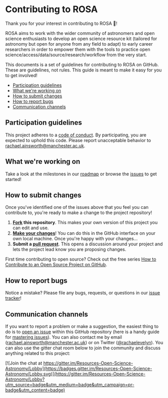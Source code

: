 # Contributing to ROSA

Thank you for your interest in contributing to ROSA :tada:! 

ROSA aims to work with the wider community of astronomers and open science enthusiasts to develop an open science resource kit (tailored for astronomy but open for anyone from any field to adapt) to early career researchers in order to empower them with the tools to practice open science/access/data/source/research/workflow from the very start.

This documents is a set of guidelines for contributing to ROSA on GitHub. These are guidelines, not rules. This guide is meant to make it easy for you to get involved!


* [Participation guidelines](#participation-guidelines)
* [What we're working on](#what-were-working-on)
* [How to submit changes](#how-to-submit-changes)
* [How to report bugs](#how-to-report-bugs)
* [Communication channels](#communication-channels)

## Participation guidelines

This project adheres to a [code of conduct](CODE_OF_CONDUCT.md). By participating, you are expected to uphold this code. Please report unacceptable behavior to rachael.ainsworth@manchester.ac.uk.

## What we're working on

Take a look at the milestones in our [roadmap](ROADMAP.md) or browse the [issues](https://github.com/rainsworth/ROSA/issues) to get started!



## How to submit changes

Once you've identified one of the issues above that you feel you can contribute to, you're ready to make a change to the project repository!
 
1. **[Fork](https://help.github.com/articles/fork-a-repo/) this repository**. This makes your own version of this project you can edit and use.
2. **[Make your changes](https://guides.github.com/activities/forking/#making-changes)**! You can do this in the GitHub interface on your own local machine. Once you're happy with your changes...
3. **Submit a [pull request](https://help.github.com/articles/proposing-changes-to-a-project-with-pull-requests/)**. This opens a discussion around your project and lets the project lead know you are proposing changes.

First time contributing to open source? Check out the free series [How to Contribute to an Open Source Project on GitHub](https://egghead.io/series/how-to-contribute-to-an-open-source-project-on-github).

## How to report bugs

Notice a mistake? Please file any bugs, requests, or questions in our [issue tracker](https://github.com/rainsworth/ROSA/issues)!

## Communication channels

If you want to report a problem or make a suggestion, the easiest thing to do is to [open an issue](../../issues) within this GitHub repository (here is a handy guide for [mastering issues](https://guides.github.com/features/issues/)). You can also contact me by email (rachael.ainsworth@manchester.ac.uk) or on Twitter ([@rachaelevelyn](https://twitter.com/rachaelevelyn)). You can also use the gitter chat room below to join the community and discuss anything related to this project:

[![Join the chat at https://gitter.im/Resources-Open-Science-Astronomy/Lobby](https://badges.gitter.im/Resources-Open-Science-Astronomy/Lobby.svg)](https://gitter.im/Resources-Open-Science-Astronomy/Lobby?utm_source=badge&utm_medium=badge&utm_campaign=pr-badge&utm_content=badge)
